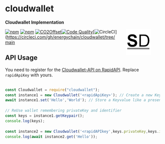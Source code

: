 # cloudwallet

<a href="https://stromdao.de/" target="_blank" title="STROMDAO - Digital Energy Infrastructure"><img src="./static/stromdao.png" align="right" height="85px" hspace="30px" vspace="30px"></a>


**Cloudwallet Implementation**

[![npm](https://img.shields.io/npm/dt/cloudwallet.svg)](https://www.npmjs.com/package/cloudwallet)
[![npm](https://img.shields.io/npm/v/cloudwallet.svg)](https://www.npmjs.com/package/cloudwallet)
[![CO2Offset](https://api.corrently.io/v2.0/ghgmanage/statusimg?host=cloudwallet&svg=1)](https://co2offset.io/badge.html?host=cloudwallet)[![Code Quality](https://api.codiga.io/project/30556/score/svg)](https://app.codiga.io/public/project/30556/cloudwallet/dashboard)[![CircleCI](https://circleci.com/gh/energychain/cloudwallet/tree/main.svg?style=svg)](https://circleci.com/gh/energychain/cloudwallet/tree/main

## API Usage

You need to register for the [Cloudwallet-API on RapidAPI](https://rapidapi.com/stromdao-stromdao-default/api/cloudwallet). Replace `rapidApiKey` with yours.

```javascript

const Cloudwallet = require("cloudwallet");
const instance1 = new Cloudwallet('<rapidApiKey>'); // Create a new KeyPair
await instance1.set('Hello','World'); // Store a Keyvalue like a presentation

// ReUse wallet remembering privateKey and identifier
const keys = instance1.getKeypair();
console.log(keys);

const instance2 = new Cloudwallet('<rapidAPIkey',keys.privateKey,keys.identifier);
console.log(await instance2.get('Hello'));
```
